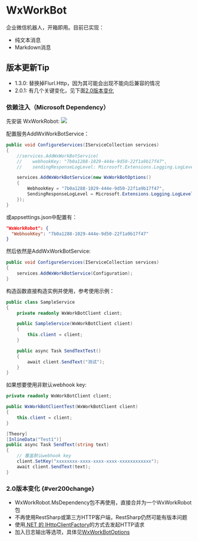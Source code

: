 # WxWorkBot


企业微信机器人，开箱即用。目前已实现：

 - 纯文本消息
 - Markdown消息

## 版本更新Tip
 - 1.3.0: 替换掉Flurl.Http，因为其可能会出现不能向后兼容的情况
 - 2.0.1: 有几个关键变化，见下面[2.0版本变化](#ver200change)

### 依赖注入（Microsoft Dependency）
先安装 WxWorkRobot: [![](https://img.shields.io/nuget/v/WxWorkRobot.svg)](https://www.nuget.org/packages/WxWorkRobot)

配置服务AddWxWorkBotService：
```C#
public void ConfigureServices(IServiceCollection services)
{
    //services.AddWxWorkBotService(
    //    webhookKey: "7b0a1288-1029-444e-9d50-22f1a9b17f47",
    //    sendingResponseLogLevel: Microsoft.Extensions.Logging.LogLevel.Information);

    services.AddWxWorkBotService(new WxWorkBotOptions()
    {
        WebhookKey = "7b0a1288-1029-444e-9d50-22f1a9b17f47",
        SendingResponseLogLevel = Microsoft.Extensions.Logging.LogLevel.Information,
    });
}
```
或appsettings.json中配置有：
``` Json
"WxWorkRobot": {
  "WebhookKey": "7b0a1288-1029-444e-9d50-22f1a9b17f47"
}
```
然后依然是AddWxWorkBotService:
```C#
public void ConfigureServices(IServiceCollection services)
{
    services.AddWxWorkBotService(Configuration);
}
```

构造函数直接构造实例并使用，参考使用示例：
```C#
public class SampleService
{
    private readonly WxWorkBotClient client;

    public SampleService(WxWorkBotClient client)
    {
        this.client = client;
    }

    public async Task SendTextTest()
    {
        await client.SendText("测试");
    }
}
```

如果想要使用非默认webhook key:
``` C#
private readonly WxWorkBotClient client;

public WxWorkBotClientTest(WxWorkBotClient client)
{
    this.client = client;
}

[Theory]
[InlineData("Test1")]
public async Task SendText(string text)
{
    // 覆盖默认webhook key
    client.SetKey("xxxxxxxx-xxxx-xxxx-xxxx-xxxxxxxxxxxx");
    await client.SendText(text);
}
```

### 2.0版本变化 {#ver200change}
- WxWorkRobot.MsDependency包不再使用，直接合并为一个WxWorkRobot包
- 不再使用RestSharp或第三方HTTP客户端，RestSharp仍然可能有版本问题
- 使用[.NET 的 IHttpClientFactory](https://learn.microsoft.com/zh-cn/dotnet/core/extensions/httpclient-factory)的方式去发起HTTP请求
- 加入日志输出等选项，具体见[WxWorkBotOptions](https://github.com/chaoyebugao/WxWorkBot/blob/main/WxWorkRobot/Options/WxWorkBotOptions.cs)
